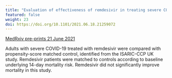 ```yaml
---
title: "Evaluation of effectiveness of remdesivir in treating severe COVID-19"
featured: false
weight: 23
doi: https://doi.org/10.1101/2021.06.18.21259072
---
```


[MedRxiv pre-prints 21 June 2021]({{page.doi}})

Adults with severe COVID-19 treated with remdesivir were compared with propensity-score matched control, identified from the ISARIC-CCP UK study. Remdesivir patients were matched to controls according to baseline underlying 14-day mortality risk. Remdesivir did not significantly improve mortality in this study.  
